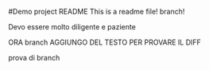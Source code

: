 #Demo project README
This is a readme file! branch!

Devo essere molto diligente e paziente

ORA branch AGGIUNGO DEL TESTO PER PROVARE
IL DIFF


prova di branch
